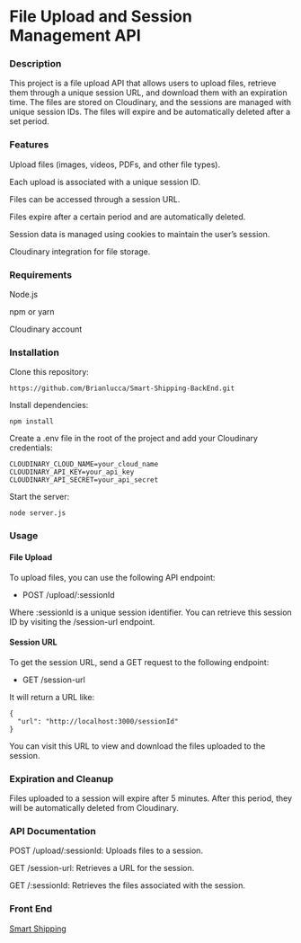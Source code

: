 # File Upload and Session Management API

### Description
This project is a file upload API that allows users to upload files, retrieve them through a unique session URL, and download them with an expiration time. The files are stored on Cloudinary, and the sessions are managed with unique session IDs. The files will expire and be automatically deleted after a set period.

### Features
Upload files (images, videos, PDFs, and other file types).

Each upload is associated with a unique session ID.

Files can be accessed through a session URL.

Files expire after a certain period and are automatically deleted.

Session data is managed using cookies to maintain the user’s session.

Cloudinary integration for file storage.

### Requirements
Node.js

npm or yarn

Cloudinary account

### Installation

Clone this repository:

```
https://github.com/Brianlucca/Smart-Shipping-BackEnd.git
````
Install dependencies:
````
npm install
`````
Create a .env file in the root of the project and add your Cloudinary credentials:

```
CLOUDINARY_CLOUD_NAME=your_cloud_name
CLOUDINARY_API_KEY=your_api_key
CLOUDINARY_API_SECRET=your_api_secret
````
Start the server:
```
node server.js
````
### Usage
#### File Upload
To upload files, you can use the following API endpoint:

* POST /upload/:sessionId

Where :sessionId is a unique session identifier. You can retrieve this session ID by visiting the /session-url endpoint.

#### Session URL
To get the session URL, send a GET request to the following endpoint:

* GET /session-url

It will return a URL like:
```
{
  "url": "http://localhost:3000/sessionId"
}
````
You can visit this URL to view and download the files uploaded to the session.

### Expiration and Cleanup
Files uploaded to a session will expire after 5 minutes. After this period, they will be automatically deleted from Cloudinary.

### API Documentation
POST /upload/:sessionId: Uploads files to a session.

GET /session-url: Retrieves a URL for the session.

GET /:sessionId: Retrieves the files associated with the session.

### Front End
<a href="https://github.com/Brianlucca/Smart-Shipping" target="_blank">Smart Shipping</a>

